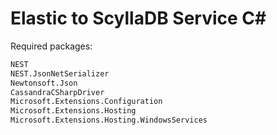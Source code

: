 # Elastic to ScyllaDB Service C#

Required packages:

```bash
NEST
NEST.JsonNetSerializer
Newtonsoft.Json
CassandraCSharpDriver
Microsoft.Extensions.Configuration
Microsoft.Extensions.Hosting
Microsoft.Extensions.Hosting.WindowsServices
```

